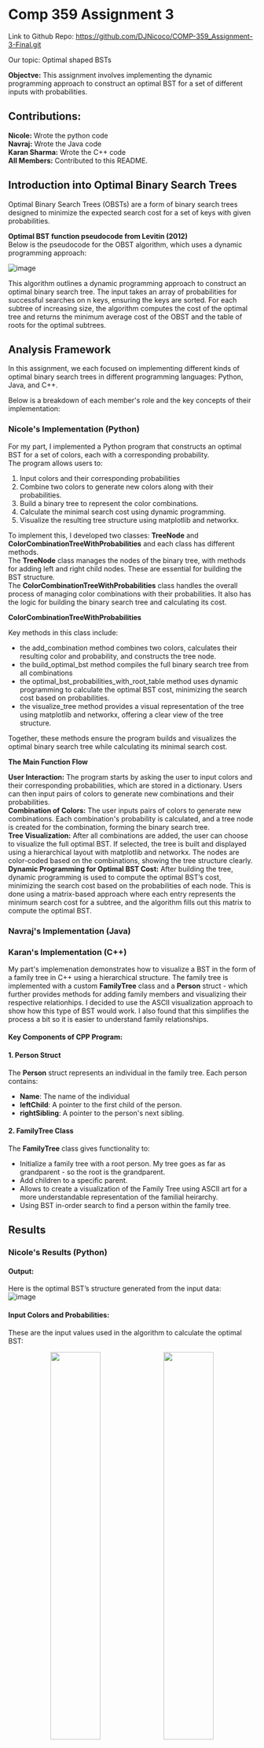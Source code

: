 # Comp 359 Assignment 3

Link to Github Repo: https://github.com/DJNicoco/COMP-359_Assignment-3-Final.git

Our topic: Optimal shaped BSTs

**Objectve:** This assignment involves implementing the dynamic programming approach to construct an optimal BST for a set of different inputs with probabilities. <br>

## Contributions:

**Nicole:** Wrote the python code <br>
**Navraj:** Wrote the Java code <br>
**Karan Sharma:** Wrote the C++ code <br>
**All Members:** Contributed to this README.

## Introduction into Optimal Binary Search Trees

Optimal Binary Search Trees (OBSTs) are a form of binary search trees designed to minimize the expected search cost for a set of keys with given probabilities. 

**Optimal BST function pseudocode from Levitin (2012)** <br>
Below is the pseudocode for the OBST algorithm, which uses a dynamic programming approach:

![image](https://github.com/user-attachments/assets/1b314b6f-9dd1-4da2-8924-3e2abd9d28dd)

This algorithm outlines a dynamic programming approach to construct an optimal binary search tree. The input takes an array of probabilities for successful searches on n keys, ensuring the keys are sorted. For each subtree of increasing size, the algorithm computes the cost of the optimal tree and returns the minimum average cost of the OBST and the table of roots for the optimal subtrees.

## Analysis Framework

In this assignment, we each focused on implementing different kinds of optimal binary search trees in different programming languages: Python, Java, and C++. <br>

Below is a breakdown of each member's role and the key concepts of their implementation: 

### Nicole's Implementation (Python) <br>
For my part, I implemented a Python program that constructs an optimal BST for a set of colors, each with a corresponding probability. <br>
The program allows users to:
1. Input colors and their corresponding probabilities 
2. Combine two colors to generate new colors along with their probabilities.
3. Build a binary tree to represent the color combinations.
4. Calculate the minimal search cost using dynamic programming.
5. Visualize the resulting tree structure using matplotlib and networkx.

To implement this, I developed two classes: **TreeNode** and **ColorCombinationTreeWithProbabilities** and each class has different methods. <br>
The **TreeNode** class manages the nodes of the binary tree, with methods for adding left and right child nodes. These are essential for building the BST structure. <br>
The **ColorCombinationTreeWithProbabilities** class handles the overall process of managing color combinations with their probabilities. It also has the logic for building the binary search tree and calculating its cost.

**ColorCombinationTreeWithProbabilities** <br>

Key methods in this class include:
- the add_combination method combines two colors, calculates their resulting color and probability, and constructs the tree node.
- the build_optimal_bst method compiles the full binary search tree from all combinations
- the optimal_bst_probabilities_with_root_table method uses dynamic programming to calculate the optimal BST cost, minimizing the search cost based on probabilities.
- the visualize_tree method provides a visual representation of the tree using matplotlib and networkx, offering a clear view of the tree structure. <br>

Together, these methods ensure the program builds and visualizes the optimal binary search tree while calculating its minimal search cost.

**The Main Function Flow** <br>

**User Interaction:** The program starts by asking the user to input colors and their corresponding probabilities, which are stored in a dictionary. Users can then input pairs of colors to generate new combinations and their probabilities. <br>
**Combination of Colors:** The user inputs pairs of colors to generate new combinations. Each combination's probability is calculated, and a tree node is created for the combination, forming the binary search tree. <br>
**Tree Visualization:** After all combinations are added, the user can choose to visualize the full optimal BST. If selected, the tree is built and displayed using a hierarchical layout with matplotlib and networkx. The nodes are color-coded based on the combinations, showing the tree structure clearly. <br>
**Dynamic Programming for Optimal BST Cost:** After building the tree, dynamic programming is used to compute the optimal BST’s cost, minimizing the search cost based on the probabilities of each node. This is done using a matrix-based approach where each entry represents the minimum search cost for a subtree, and the algorithm fills out this matrix to compute the optimal BST. <br>

### Navraj's Implementation (Java) <br>

### Karan's Implementation (C++) <br>

My part's implemenation demonstrates how to visualize a BST in the form of a family tree in C++ using a hierarchical structure. The family tree is implemented with a custom **FamilyTree** class and a **Person** struct - which further provides methods for adding family members and visualizing their respective relationhips. I decided to use the ASCII visualization approach to show how this type of BST would work. I also found that this simplifies the process a bit so it is easier to understand family relationships. 

#### Key Components of CPP Program: <br>

#### 1. Person Struct
The **Person** struct represents an individual in the family tree. 
Each person contains: 
- **Name**: The name of the individual
- **leftChild**: A pointer to the first child of the person.
- **rightSibling**: A pointer to the person's next sibling.

#### 2. FamilyTree Class
The **FamilyTree** class gives functionality to: 
- Initialize a family tree with a root person. My tree goes as far as grandparent - so the root is the grandparent.
- Add children to a specific parent.
- Allows to create a visualization of the Family Tree using ASCII art for a more understandable representation of the familial heirarchy.
- Using BST in-order search to find a person within the family tree. 

## Results

### Nicole's Results (Python) <br>
#### Output:
Here is the optimal BST’s structure generated from the input data: <br>
![image](https://github.com/user-attachments/assets/24e81e2a-ca9d-4e46-a206-d3fead8fb0b7)

#### Input Colors and Probabilities: <br>
These are the input values used in the algorithm to calculate the optimal BST: <br>
<p align="center">
  <img src="https://github.com/user-attachments/assets/583ab9ba-af84-4897-a56a-1773398b2d85" width="45%" />
  <img src="https://github.com/user-attachments/assets/c7ab033e-e12c-4bc0-948e-89ad9ea56cd2" width="45%" />
</p>

#### Full Binary Tree with Probabilities:
This is the visualized optimal BST, showing how the colors combine with their probabilities: <br>
![image](https://github.com/user-attachments/assets/6ac2ebf6-67d2-4bb4-8164-4b7033550d4f)

### Navraj's Results (Python) <br>

### Karan's Results (C++) <br>
#### Output: 
Here is a visualization of how the tree looks with some ASCII art: <br>
![image](https://github.com/user-attachments/assets/88fe1517-3ffb-4271-a3da-2f10fdfbb3de)

Below is an output where the user creates a family tree and then uses that to search for a specific family member. 
In the below output, family member exists in the tree: <br>
![image](https://github.com/user-attachments/assets/ee8539fa-468b-4b7f-8d91-2b68a428971e)

Below is another output where the target person is **not** part of the family tree: <br>
![image](https://github.com/user-attachments/assets/a42b4992-c3ec-4a9a-b8e2-1e22e7ecb5c4)



## References

1. Campbell, R. (2024). "Ch 8: Dynamic Programming." Week 10 Slides. 
2. GeeksforGeeks. (2023, July 10) Optimal Binary Search Tree: DP-24. GeeksforGeeks. www.geeksforgeeks.org/optimal-binary-search-tree-dp-24/
3. GeeksforGeeks. (2024, April 8). Binary Search Tree In Python. GeeksforGeeks. https://www.geeksforgeeks.org/binary-search-tree-in-python/
4. GeeksforGeeks. (2023, May 15). Binary Search Tree in C++. GeeksforGeeks. https://www.geeksforgeeks.org/cpp-binary-search-tree/
5. W3Schools. (n.d.). C++ OOP (Object-Oriented Programming). W3Schools. https://www.w3schools.com/cpp/cpp_oop.asp
6. Cave of Programming. (2021, Mar 27). Linking and Header Files | C++ For Java Devs Ep. 3 [Video]. YouTube. https://www.youtube.com/watch?v=w4gNct0QQIY
7. Enzo Ti. (2012, January 8). How to print ascii art in c++? Cplusplus.com. https://cplusplus.com/forum/general/58945/







